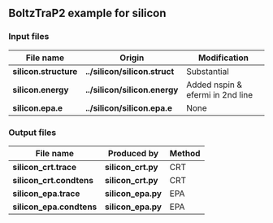 ## BoltzTraP2 example for silicon

### Input files

| File name             | Origin                        | Modification                     |
|-----------------------|-------------------------------|----------------------------------|
| **silicon.structure** | **../silicon/silicon.struct** | Substantial                      |
| **silicon.energy**    | **../silicon/silicon.energy** | Added nspin & efermi in 2nd line |
| **silicon.epa.e**     | **../silicon/silicon.epa.e**  | None                             |

### Output files

| File name                | Produced by           | Method |
|--------------------------|-----------------------|--------|
| **silicon_crt.trace**    | **silicon_crt.py**    | CRT    |
| **silicon_crt.condtens** | **silicon_crt.py**    | CRT    |
| **silicon_epa.trace**    | **silicon_epa.py**    | EPA    |
| **silicon_epa.condtens** | **silicon_epa.py**    | EPA    |


